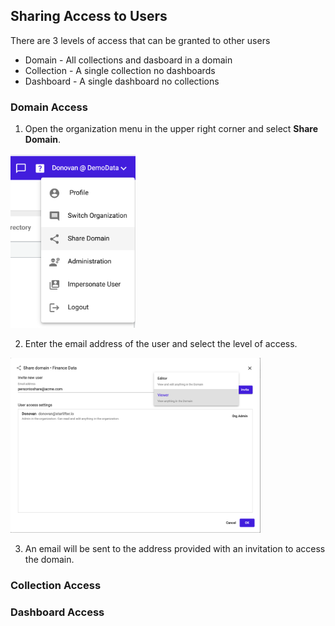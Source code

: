 ## Sharing Access to Users

There are 3 levels of access that can be granted to other users
* Domain -  All collections and dasboard in a domain
* Collection -  A single collection no dashboards
* Dashboard  - A single dashboard no collections

### Domain Access

1.	Open the organization menu in the upper right corner and select **Share Domain**.

<img src="../assets/sharing_access_domain_1.png"  style="width:200px" class="border"></img>

2.  Enter the email address of the user and select the level of access.

<img src="../assets/sharing_access_domain_2.png"  style="width:400px" class="border"></img>

3.  An email will be sent to the address provided with an invitation to access the domain.


### Collection Access


### Dashboard Access
